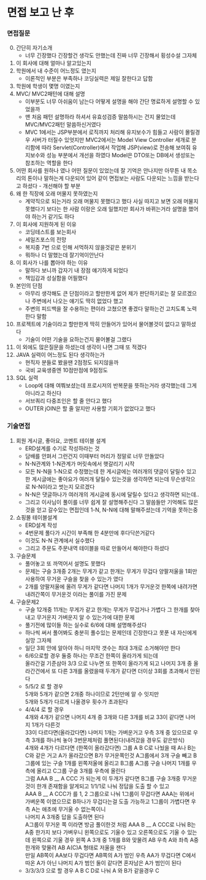 # 면접 보고 난 후

### 면접질문
0. 간단히 자기소개
   - 너무 긴장했다 긴장할건 생각도 안했는데 진짜 너무 긴장해서 횡성수설 그자체
1. 이 회사에 대해 얼마나 알고있는지
2. 학원에서 내 수준이 어느정도 였는지
   - 이론적인 부분은 부족하나 코딩실력은 제일 잘한다고 답함
3. 학원에 학생이 몇명 이였는지
4. MVC/ MVC2패턴에 대해 설명
   - 이부분도 너무 아쉬움이 남는다 어떻게 설명을 해야 간단 명료하게 설명할 수 있었을까
   - 맨 처음 패턴 설명하라 하셔서 유효성검증 말씀하시는 건지 물었는데 MVC/MVC2패턴 말씀하신거였다
   - MVC 1에서는 JSP부분에서 로직까지 처리해 유지보수가 힘들고 사람이 몰릴경우 서버가 터질수 있엇지만 MVC2에서는 Model View Controller 세개로 분리함에 따라 Servlet(Controller)에서
     작업해 JSP(view)로 전송해 보여줘 유지보수와 성능 부분에서 개선을 하였다 Model은 DTO또는 DB에서 생성또는 참조하는 역할을 한다
5. 어떤 회사를 원하나 였나 어떤 질문이 있었는데 잘 기억은 안나지만 아무튼 내 목소리의 톤이나 말하는게 다운되어 있어 같이 면접보는 사람도 다운되는 느낌을 받는다고 하셨다 - 개선해야 할 부분
6. 왜 한 직장에 오래 머물지 못하였는지
   - 계약직으로 되는거라 오래 머물지 못했다고 했다 사실 따지고 보면 오래 머물지 못했다기 보다는 한 사람 이랑은 오래 일했지만 회사가 바뀌는거라 설명을 했어야 하는거 같기도 하다
7. 이 회사에 지원하게 된 이유
   - 코딩테스트를 보는회사
   - 세일즈포스의 전망
   - 복지중 7번 으로 인해 서먹하지 않을것같은 분위기
   - 뭐하나 더 말했는데 잘기억이안난다
8. 이 회사가 나를 뽑아야 하는 이유
   - 말하다 보니까 갑자기 내 장점 얘기하게 되었다
   - 책임감과 성실함을 어필했다
9. 본인의 단점
   - 아무리 생각해도 큰 단점이라고 할만한게 없어 제가 판단하기로는 잘 모르겠으나 주변에서 나오는 얘기도 딱히 없었다 했고
   - 주변의 피드백을 잘 수용하는 편이라 고쳤으면 좋겠다 말하는건 고치도록 노력한다 말함
10. 프로젝트에 기술이라고 할만한게 딱히 안들어가 있어서 물어볼것이 없다고 말하셨다
    - 기술이 어떤 기술을 요하는건지 물어볼걸 그랬다
11. 이 외에도 많은질문을 하셨는데 생각이 나면 그때 또 적겠다
12. JAVA 실력이 어느정도 된다 생각하는가
    - 현직자 분들로 봤을땐 2점정도 되지않을까
    - 국비 교육생중엔 10점만점에 9점정도
13. SQL 실력
    - Loop에 대해 여쭤보셨는데 프로시저의 반복문을 뜻하는거라 생각했는데 그게 아니라고 하신다
    - 서브쿼리 다중조인은 할 줄 안다고 했다
    - OUTER jOIN은 할 줄 알지만 사용할 기회가 없었다고 했다

### 기술면접
1. 회원 게시글, 좋아요, 코멘트 테이블 설계
   - ERD설계를 수기로 작성하라는 것
   - 담배를 안펴서 그런건지 이때부터 머리가 정말로 너무 안돌았다
   - N-N관계와 1-N관계가 머릿속에서 햇갈리기 시작
   - 모든 N-N을 1-N으로 수정했는데 한 게시글에는 여러개의 댓글이 달릴수 있고 한 게시글에는 좋아요가 여러개 달릴수 있는것을 생각하면 되는데 무슨생각으로 N-N이라고 썻는지 모르겠다
   - N-N은 댓글하나가 여러개의 게시글에 동시에 달릴수 있다고 생각하면 되는데..
   - 그리고 이사님이 풀이를 너무 쉽게 잘 설명해주신다 그 말씀들만 기억해도 많은것을 얻고 갈수있는 면접인데 1-N, N-N에 대해 말해주셨는데 기억을 못하는중
2. 쇼핑몰 테이블설계
   - ERD설계 작성
   - 4번문제 풀다가 시간이 부족해 한 4분만에 후다닥쓴거같다
   - 이것도 N-N 관계에서 실수했다
   - 그리고 주문도 주문내역 테이블을 따로 만들어서 해야한다 하셨다
3. 구슬문제
   - 풀어놓고 또 까먹어서 설명도 못했다
   - 문제는 구슬 3개중 2개는 무게가 같고 한개는 무게가 무겁다 양팔저울을 1회만 사용하여 무거운 구슬을 찾을 수 있는가 였다
   - 2개를 양팔저울에 올려 무게가 같다면 나머지 1개가 무거운것 한쪽에 내려가면 내려간쪽이 무거운것 이라는 풀이를 가진 문제
4. 구슬문제2
   - 구슬 12개중 11개는 무게가 같고 한개는 무게가 무겁거나 가볍다 그 한개를 찾아내고 무거운지 가벼운지 알 수 있는가에 대한 문제
   - 풀기전에 많이들 하는 실수로 6/6에 대해 설명해주셨다
   - 하나씩 써서 풀어봐도 충분히 풀수있는 문제인데 긴장한다고 못푼 내 자신에게 실망 그자체
   - 일단 3회 안에 알아야 하니 마지막 갯수는 최대 3개로 소거해야만 한다
   - 6/6으로할 경우 둘중 하나는 무조건 한쪽이 올라가게 되는데  
     올라간걸 기준삼아 3/3 으로 나누면 또 한쪽이 올라가게 되고 나머지 3개 중 올라간건에서 또 다른 3개를 올렸을때 두개가 같다면 더이상 3회를 초과해서 안된다
    -  5/5/2 로 할 경우  
      5개와 5개가 같으면 2개중 하나이므로 2턴만에 알 수 잇지만  
      5개와 5개가 다르게 나올경우 횟수가 초과된다
    - 4/4/4 로 할 경우  
     4개와 4개가 같으면 나머지 4개 중 3개와 다른 3개를 비교 33이 같다면 나머지 1개가 다른것  
     33이 다르다면(올라갔다면) 나머지 1개는 가벼운거고 우측 3개 중 있으므로 우측 3개를 하나씩 놓아 3번문제처럼 풀면된다(내려갔을 경우도 같은방식)  
     4개와 4개가 다르다면 (한쪽이 올라갔다면) 그룹 A B C로 나눴을 때 A나 B는 C와 같은 거고 A가 올라갔으면 B가 무거운쪽인것 A그룹에서 3개 구슬 빼고 B그룹에 있는 구슬 1개를 왼쪽저울에 올리고 B그룹 A그룹 구슬 나머지 1개를 우측에 올리고 C그룹 구슬 3개를 우측에 올린다  
     그럼 AAA B __ A CCC 가 되는게 이 두개가 같다면 B그룹 구슬 3개중 무거운것이 한개 존재함을 알게되고 1/1/1로 나눠 정답을 도출 할 수 있고  
     AAA B __ A CCC가 를 1, 2 그룹으로 나눠 1그룹이 무겁다면 AAA는 위에서 가벼운쪽 이였으므로 B하나가 무겁다는걸 도출 가능하고 1그룹이 가볍다면 우측 A는 애초에 무거울 수 없는쪽이니  
     나머지 A 3개중 답을 도출하면 된다  
     A그룹이 무거운 쪽 이라면 방금 풀이한것 처럼 AAA B __ A CCC로 나눠 B는 A중 한가지 보다 가벼우니 왼쪽으로도 기울수 있고 오른쪽으로도 기울 수 있는데 왼쪽으로 기울 경우 왼쪽 A 3개 중 1개를 B와 맞물려 AB 우측 A와 좌측 A중 한개와 맞물려 AB A(C)A 형태로 저울을 잰다  
     만일 AB쪽이 AA보다 무겁다면 AB쪽의 A가 범인 우측 AA가 무겁다면 C에서 따온 A가 아닌 나머지 A가 범인 둘이 같다면 혼자남은 A가 범인이 된다
     - 3/3/3/3 으로 할 경우
       A B C D로 나눠 A 와 B가 같을경우 C
    
     
